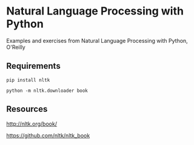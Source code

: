 Natural Language Processing with Python
=======================================

Examples and exercises from Natural Language Processing with Python, O'Reilly

Requirements
------------

    pip install nltk

    python -m nltk.downloader book


Resources
---------

http://nltk.org/book/

https://github.com/nltk/nltk_book